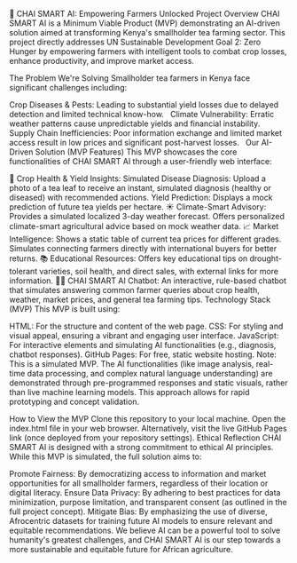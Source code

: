🌱 CHAI SMART AI: Empowering Farmers Unlocked
Project Overview
CHAI SMART AI is a Minimum Viable Product (MVP) demonstrating an AI-driven solution aimed at transforming Kenya's smallholder tea farming sector. This project directly addresses UN Sustainable Development Goal 2: Zero Hunger by empowering farmers with intelligent tools to combat crop losses, enhance productivity, and improve market access.

The Problem We're Solving
Smallholder tea farmers in Kenya face significant challenges including:

Crop Diseases & Pests: Leading to substantial yield losses due to delayed detection and limited technical know-how.    
Climate Vulnerability: Erratic weather patterns cause unpredictable yields and financial instability.    
Supply Chain Inefficiencies: Poor information exchange and limited market access result in low prices and significant post-harvest losses.    
Our AI-Driven Solution (MVP Features)
This MVP showcases the core functionalities of CHAI SMART AI through a user-friendly web interface:

🌿 Crop Health & Yield Insights:
Simulated Disease Diagnosis: Upload a photo of a tea leaf to receive an instant, simulated diagnosis (healthy or diseased) with recommended actions.
Yield Prediction: Displays a mock prediction of future tea yields per hectare.
☀️ Climate-Smart Advisory:
Provides a simulated localized 3-day weather forecast.
Offers personalized climate-smart agricultural advice based on mock weather data.
📈 Market Intelligence:
Shows a static table of current tea prices for different grades.
Simulates connecting farmers directly with international buyers for better returns.
📚 Educational Resources:
Offers key educational tips on drought-tolerant varieties, soil health, and direct sales, with external links for more information.
🧑‍🌾 CHAI SMART AI Chatbot:
An interactive, rule-based chatbot that simulates answering common farmer queries about crop health, weather, market prices, and general tea farming tips.
Technology Stack (MVP)
This MVP is built using:

HTML: For the structure and content of the web page.
CSS: For styling and visual appeal, ensuring a vibrant and engaging user interface.
JavaScript: For interactive elements and simulating AI functionalities (e.g., diagnosis, chatbot responses).
GitHub Pages: For free, static website hosting.
Note: This is a simulated MVP. The AI functionalities (like image analysis, real-time data processing, and complex natural language understanding) are demonstrated through pre-programmed responses and static visuals, rather than live machine learning models. This approach allows for rapid prototyping and concept validation.

How to View the MVP
Clone this repository to your local machine.
Open the index.html file in your web browser.
Alternatively, visit the live GitHub Pages link (once deployed from your repository settings).
Ethical Reflection
CHAI SMART AI is designed with a strong commitment to ethical AI principles. While this MVP is simulated, the full solution aims to:

Promote Fairness: By democratizing access to information and market opportunities for all smallholder farmers, regardless of their location or digital literacy.
Ensure Data Privacy: By adhering to best practices for data minimization, purpose limitation, and transparent consent (as outlined in the full project concept).
Mitigate Bias: By emphasizing the use of diverse, Afrocentric datasets for training future AI models to ensure relevant and equitable recommendations.
We believe AI can be a powerful tool to solve humanity's greatest challenges, and CHAI SMART AI is our step towards a more sustainable and equitable future for African agriculture.